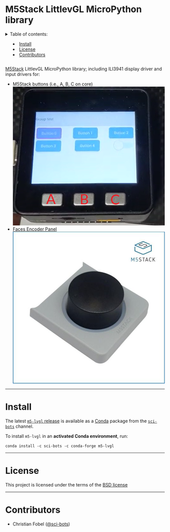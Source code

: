 # M5Stack LittlevGL MicroPython library <!-- omit in toc -->

<details>
<summary>Table of contents:

- [Install](#install)
- [License](#license)
- [Contributors](#contributors)

</details>

[M5Stack][m5] LittlevGL MicroPython library; including ILI3941 display driver
and input drivers for:

 - M5Stack buttons (i.e., A, B, C on core)  
   ![](docs/m5-buttons.png)
 - [Faces Encoder Panel][faces-encoder]  
   [![](docs/m5-faces-encoder-panel.jpg)][faces-encoder] 

-------------------------------------------------------------------------------

# Install

The latest [`m5-lvgl` release][1] is available as a
[Conda][2] package from the [`sci-bots`][2] channel.

To install `m5-lvgl` in an **activated Conda environment**, run:

    conda install -c sci-bots -c conda-forge m5-lvgl

-------------------------------------------------------------------------------

# License

This project is licensed under the terms of the [BSD license](/LICENSE.md)

-------------------------------------------------------------------------------

# Contributors

 - Christian Fobel ([@sci-bots](https://github.com/sci-bots))


[1]: https://github.com/sci-bots/m5-lvgl
[2]: https://anaconda.org/sci-bots/m5-lvgl
[m5]: https://m5stack.com
[faces-encoder]: https://m5stack.com/collections/m5-module/products/encoder-module